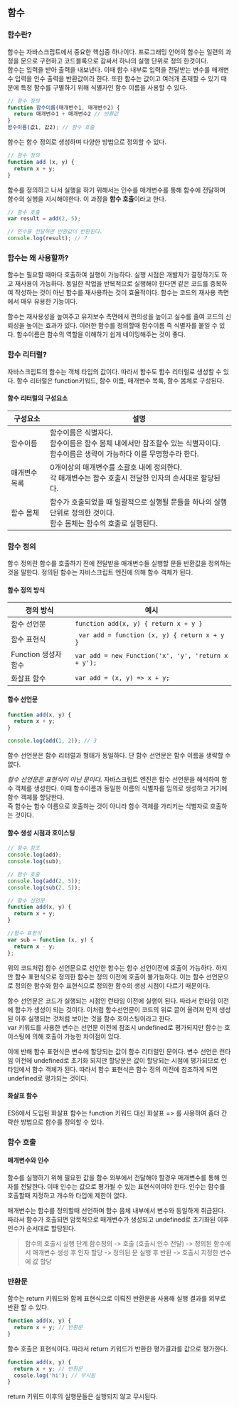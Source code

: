 ## 함수

### 함수란?
함수는 자바스크립트에서 중요한 핵심중 하나이다. 프로그래밍 언어의 함수는 일련의 과정을 문으로 구현하고 코드블록으로 감싸서 하나의 실행 단위로 정의 한것이다.  
함수는 입력을 받아 출력을 내보낸다. 이때 함수 내부로 입력을 전달받는 변수를 매개변수 입력을 인수 출력을 반환값이라 한다. 또한 함수는 값이고 여러개 존재할 수 있기 때문에 특정 함수를 구별하기 위해 식별자인 함수 이름을 사용할 수 있다.

```js
// 함수 정의
function 함수이름(매개변수1, 매개변수2) {
  return 매개변수1 + 매개변수2 // 반환값
}
함수이름(값1, 값2); // 함수 호출
```

함수는 함수 정의로 생성하며 다양한 방법으로 정의할 수 있다.

```js
// 함수 정의
function add (x, y) {
  return x + y;
}
```
함수를 정의하고 나서 실행을 하기 위해서는 인수를 매개변수를 통해 함수에 전달하며 함수의 실행을 지시해야한다. 이 과정을 **함수 호출**이라고 한다.

```js
// 함수 호출
var result = add(2, 5);

// 인수를 전달하면 반환값이 반환된다.
console.log(result); // 7
```

### 함수는 왜 사용할까?
함수는 필요할 때마다 호출하여 실행이 가능하다. 실행 시점은 개발자가 결정하기도 하고 재사용이 가능하다. 동일한 작업을 반복적으로 실행해야 한다면 같은 코드를 중복하여 작성하는 것이 아닌 함수를 재사용하는 것이 효율적이다. 함수는 코드의 재사용 측면에서 매우 유용한 기능이다.

함수는 재사용성을 높여주고 유지보수 측면에서 편의성을 높이고 실수를 줄여 코드의 신뢰성을 높이는 효과가 있다. 이러한 함수를 정의할때 함수이름 즉 식별자를 붙일 수 있다. 함수이름은 함수의 역할을 이해하기 쉽게 네이밍해주는 것이 좋다.

### 함수 리터럴?
자바스크립트의 함수는 객체 타입의 값이다. 따라서 함수도 함수 리터럴로 생성할 수 있다. 함수 리터럴은 function키워드, 함수 이름, 매개변수 목록, 함수 몸체로 구성된다.

#### 함수 리터럴의 구성요소
|구성요소|설명|
|---|---|
|함수이름|함수이름은 식별자다. <br> 함수이름은 함수 몸체 내에서만 참조할수 있는 식별자이다. <br> 함수이름은 생략이 가능하다 이를 무명함수라 한다.|
|매개변수 목록|0개이상의 매개변수를 소괄호 내에 정의한다. <br> 각 매개변수는 함수 호출시 전달한 인자의 순서대로 할당된다.|
|함수 몸체|함수가 호출되었을 때 일괄적으로 실행될 문들을 하나의 실행단위로 정의한 것이다. <br> 함수 몸체는 함수의 호출로 실행된다.|

### 함수 정의
함수 정의란 함수를 호출하기 전에 전달받을 매개변수들 실행할 문들 반환값을 정의하는 것을 말한다. 정의된 함수는 자바스크립트 엔진에 의해 함수 객체가 된다. 

#### 함수 정의 방식
|정의 방식|예시|
|---|---|
|함수 선언문| ``` function add(x, y) { return x + y } ```|
|함수 표현식| ``` var add = function (x, y) { return x + y }```|
|Function 생성자함수| ``` var add = new Function('x', 'y', 'return x + y'); ```|
|화살표 함수| ``` var add = (x, y) => x + y; ```|

#### 함수 선언문
```js
function add(x, y) {
  return x + y;
}

console.log(add(1, 2)); // 3
```
함수 선언문은 함수 리터럴과 형태가 동일하다. 단 함수 선언문은 함수 이름을 생략할 수 없다.

*함수 선언문은 표현식이 아닌 문이다.*
자바스크립트 엔진은 함수 선언문을 해석하여 함수 객체를 생성한다. 이때 함수이름과 동일한 이름의 식별자를 임의로 생성하고 거기에 함수 객체를 할당한다.  
즉 함수는 함수 이름으로 호출하는 것이 아니라 함수 객체를 가리키는 식별자로 호출하는 것이다.

#### 함수 생성 시점과 호이스팅
```js
// 함수 참조
console.log(add);
console.log(sub);

// 함수 호출
console.log(add(2, 5));
console.log(sub(2, 5));

// 함수 선언문
function add(x, y) {
  return x + y;
}

//함수 표현식
var sub = function (x, y) {
  return x - y;
};
```

위의 코드처럼 함수 선언문으로 선언한 함수는 함수 선언이전에 호출이 가능하다. 하지만 함수 표현식으로 정의한 함수는 정의 이전에 호출이 불가능하다. 이는 함수 선언문으로 정의한 함수와 함수 표현식으로 정의한 함수의 생성 시점이 다르기 때문이다.

함수 선언문은 코드가 실행되는 시점인 런타임 이전에 실행이 된다. 따라서 런타임 이전에 함수가 생성이 되는 것이다. 이처럼 함수선언문이 코드의 위로 끌어 올려져 먼저 생성된 이후 실행되는 것처럼 보이는 것을 함수 호이스팅이라고 한다.  
var 키워드를 사용한 변수는 선언문 이전에 참조시 undefined로 평가되지만 함수는 호이스팅에 의해 호출이 가능한 차이점이 있다.

이에 반해 함수 표현식은 변수에 할당되는 값이 함수 리터럴인 문이다. 변수 선언은 런타임 이전에 undefined로 초기화 되지만 할당문은 값이 할당되는 시점에 평가되므로 런타임에서 함수 객체가 된다. 따라서 함수 표현식은 함수 정의 이전에 참조하게 되면 undefined로 평가되는 것이다.

#### 화살표 함수
ES6에서 도입된 화살표 함수는 function 키워드 대신 화살표 => 를 사용하여 좀더 간략한 방법으로 함수를 정의할 수 있다.

### 함수 호출
#### 매개변수와 인수
함수를 실행하기 위해 필요한 값을 함수 외부에서 전달해야 할경우 매개변수를 통해 인자를 전달한다. 이때 인수는 값으로 평가될 수 있는 표현식이여야 한다. 인수는 함수를 호출할때 지정하고 개수와 타입에 제한이 없다.

매개변수는 함수를 정의할때 선언하며 함수 몸체 내부에서 변수와 동일하게 취급된다. 따라서 함수가 호출되면 암묵적으로 매개변수가 생성되고 undefined로 초기화된 이후 인수가 순서대로 할당된다.  

> 함수의 호출시 실행 단계
> 함수정의 -> 호출 (호출시 인수 전달) -> 정의된 함수에서 매개변수 생성 후 인자 할당 -> 정의된 문 실행 후 반환 -> 호출시 지정한 변수에 값 할당

### 반환문
함수는 return 키워드와 함께 표현식으로 이뤄진 반환문을 사용해 실행 결과를 외부로 반환 할 수 있다.  
```js
function add(x, y) {
  return x + y; // 반환문
}
```
함수 호출은 표현식이다. 따라서 return 키워드가 반환한 평가결과를 값으로 평가한다.

```js
function add(x, y) {
  return x + y; // 반환문
  cosole.log('hi'); // 무시됨
}
```
return 키워드 이후의 실행문들은 실행되지 않고 무시된다. 
